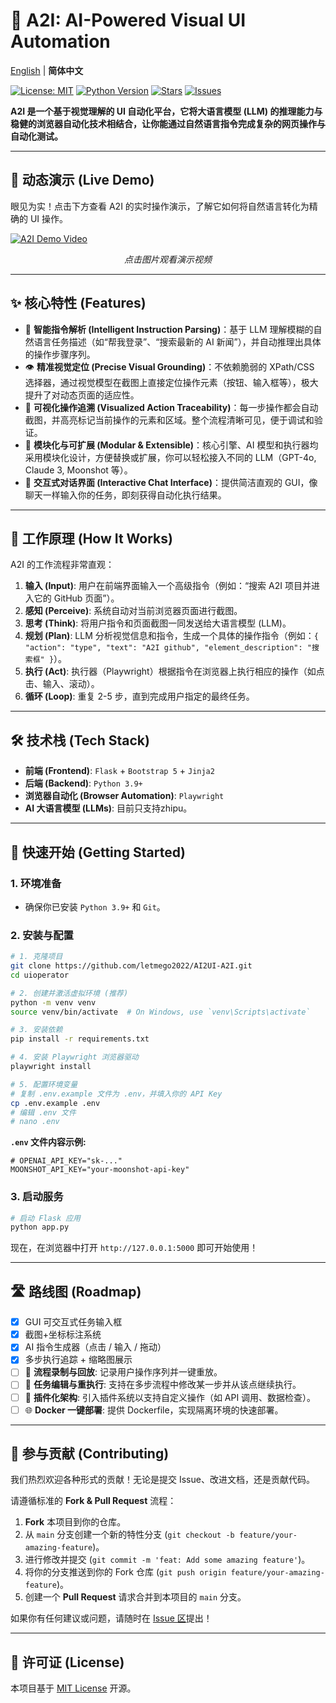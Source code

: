 # 🤖 A2I: AI-Powered Visual UI Automation

[English](./README.en.md) | **简体中文**

[![License: MIT](https://img.shields.io/badge/License-MIT-yellow.svg)](https://opensource.org/licenses/MIT)
[![Python Version](https://img.shields.io/badge/python-3.9%2B-blue.svg)](https://www.python.org/downloads/)
[![Stars](https://img.shields.io/github/stars/letmego2022/AI2UI-A2I?style=social)](https://github.com/letmego2022/AI2UI-A2I/stargazers)
[![Issues](https://img.shields.io/github/issues/letmego2022/AI2UI-A2I)](https://github.com/letmego2022/AI2UI-A2I/issues)

**A2I 是一个基于视觉理解的 UI 自动化平台，它将大语言模型 (LLM) 的推理能力与稳健的浏览器自动化技术相结合，让你能通过自然语言指令完成复杂的网页操作与自动化测试。**

---

## 🎥 动态演示 (Live Demo)

眼见为实！点击下方查看 A2I 的实时操作演示，了解它如何将自然语言转化为精确的 UI 操作。

[![A2I Demo Video](https://github.com/user-attachments/assets/e7c3e29b-4b64-42d3-a1fa-8a0e724619e0)](https://www.bilibili.com/video/BV1zD8MzLEFB/)
*<p align="center">点击图片观看演示视频</p>*

---

## ✨ 核心特性 (Features)

-   🧠 **智能指令解析 (Intelligent Instruction Parsing)**：基于 LLM 理解模糊的自然语言任务描述（如“帮我登录”、“搜索最新的 AI 新闻”），并自动推理出具体的操作步骤序列。
-   👁️ **精准视觉定位 (Precise Visual Grounding)**：不依赖脆弱的 XPath/CSS 选择器，通过视觉模型在截图上直接定位操作元素（按钮、输入框等），极大提升了对动态页面的适应性。
-   📸 **可视化操作追溯 (Visualized Action Traceability)**：每一步操作都会自动截图，并高亮标记当前操作的元素和区域。整个流程清晰可见，便于调试和验证。
-   🧩 **模块化与可扩展 (Modular & Extensible)**：核心引擎、AI 模型和执行器均采用模块化设计，方便替换或扩展，你可以轻松接入不同的 LLM（GPT-4o, Claude 3, Moonshot 等）。
-   💬 **交互式对话界面 (Interactive Chat Interface)**：提供简洁直观的 GUI，像聊天一样输入你的任务，即刻获得自动化执行结果。

---

## 🔧 工作原理 (How It Works)

A2I 的工作流程非常直观：

1.  **输入 (Input)**: 用户在前端界面输入一个高级指令（例如：“搜索 A2I 项目并进入它的 GitHub 页面”）。
2.  **感知 (Perceive)**: 系统自动对当前浏览器页面进行截图。
3.  **思考 (Think)**: 将用户指令和页面截图一同发送给大语言模型 (LLM)。
4.  **规划 (Plan)**: LLM 分析视觉信息和指令，生成一个具体的操作指令（例如：`{ "action": "type", "text": "A2I github", "element_description": "搜索框" }`）。
5.  **执行 (Act)**: 执行器（Playwright）根据指令在浏览器上执行相应的操作（如点击、输入、滚动）。
6.  **循环 (Loop)**: 重复 2-5 步，直到完成用户指定的最终任务。

---

## 🛠️ 技术栈 (Tech Stack)

-   **前端 (Frontend)**: `Flask` + `Bootstrap 5` + `Jinja2`
-   **后端 (Backend)**: `Python 3.9+`
-   **浏览器自动化 (Browser Automation)**: `Playwright`
-   **AI 大语言模型 (LLMs)**: 目前只支持zhipu。

---

## 🚀 快速开始 (Getting Started)

### 1. 环境准备

-   确保你已安装 `Python 3.9+` 和 `Git`。

### 2. 安装与配置

```bash
# 1. 克隆项目
git clone https://github.com/letmego2022/AI2UI-A2I.git
cd uioperator

# 2. 创建并激活虚拟环境 (推荐)
python -m venv venv
source venv/bin/activate  # On Windows, use `venv\Scripts\activate`

# 3. 安装依赖
pip install -r requirements.txt

# 4. 安装 Playwright 浏览器驱动
playwright install

# 5. 配置环境变量
# 复制 .env.example 文件为 .env，并填入你的 API Key
cp .env.example .env
# 编辑 .env 文件
# nano .env
```
**`.env` 文件内容示例:**
```env
# OPENAI_API_KEY="sk-..."
MOONSHOT_API_KEY="your-moonshot-api-key"
```

### 3. 启动服务

```bash
# 启动 Flask 应用
python app.py
```
现在，在浏览器中打开 `http://127.0.0.1:5000` 即可开始使用！

---

## 🛣️ 路线图 (Roadmap)

-   [x] GUI 可交互式任务输入框
-   [x] 截图+坐标标注系统
-   [x] AI 指令生成器（点击 / 输入 / 拖动）
-   [x] 多步执行追踪 + 缩略图展示
-   [ ] 📁 **流程录制与回放**: 记录用户操作序列并一键重放。
-   [ ] 🔄 **任务编辑与重执行**: 支持在多步流程中修改某一步并从该点继续执行。
-   [ ] 🧩 **插件化架构**: 引入插件系统以支持自定义操作（如 API 调用、数据检查）。
-   [ ] 🌐 **Docker 一键部署**: 提供 Dockerfile，实现隔离环境的快速部署。

---

## 🤝 参与贡献 (Contributing)

我们热烈欢迎各种形式的贡献！无论是提交 Issue、改进文档，还是贡献代码。

请遵循标准的 **Fork & Pull Request** 流程：
1.  **Fork** 本项目到你的仓库。
2.  从 `main` 分支创建一个新的特性分支 (`git checkout -b feature/your-amazing-feature`)。
3.  进行修改并提交 (`git commit -m 'feat: Add some amazing feature'`)。
4.  将你的分支推送到你的 Fork 仓库 (`git push origin feature/your-amazing-feature`)。
5.  创建一个 **Pull Request** 请求合并到本项目的 `main` 分支。

如果你有任何建议或问题，请随时在 [Issue 区](https://github.com/letmego2022/AI2UI-A2I/issues)提出！

---

## 📄 许可证 (License)

本项目基于 [MIT License](LICENSE) 开源。
```
